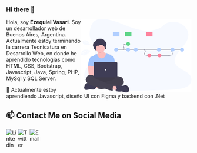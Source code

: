 ### Hi there 👋

<img align='right' src='https://raw.githubusercontent.com/EzeVasari/EzeVasari/fa1eb47390d0ad376a6645b10d0929018a919d21/img/img.svg' width='300"'>

Hola, soy **Ezequiel Vasari**. Soy un desarrollador web de Buenos Aires, Argentina. Actualmente estoy terminando la carrera Tecnicatura en Desarrollo Web, en donde he aprendido tecnologias como HTML, CSS, Bootstrap, Javascript, Java, Spring, PHP, MySql y SQL Server.   

🌱 Actualmente estoy aprendiendo Javascript, diseño UI con Figma y backend con .Net

## 📫 Contact Me on Social Media

<a href="https://www.linkedin.com/in/ernesto-vasari-13b366185/">
	<img width="32" align="left"
		 alt="Linkedin"
		 src="https://www.flaticon.es/svg/static/icons/svg/1384/1384088.svg">
</a>
<a href="https://twitter.com/EzeVasari">
	<img width="32" align="left"
		 alt="Twitter"
		 src="https://www.flaticon.es/svg/static/icons/svg/747/747453.svg">
</a>
<a href="mailto:ezequielvasari@gmail.com">
	<img width="32" align="left"
		 alt="Email"
		 src="https://www.flaticon.es/svg/static/icons/svg/58/58683.svg">
</a>


